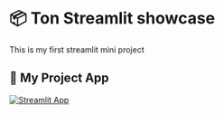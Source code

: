 # 📦 Ton Streamlit showcase

This is my first streamlit mini project

## 📖 My Project App

[![Streamlit App](https://static.streamlit.io/badges/streamlit_badge_black_white.svg)]([https://app-starter-kit.streamlit.app/](https://ton-showcase.streamlit.app/))
